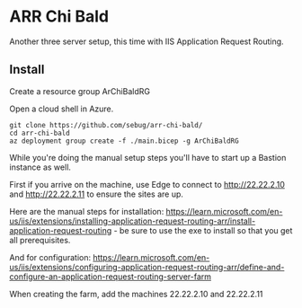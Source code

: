 # ARR Chi Bald
Another three server setup, this time with IIS Application Request Routing.

## Install
Create a resource group ArChiBaldRG

Open a cloud shell in Azure.

    git clone https://github.com/sebug/arr-chi-bald/
    cd arr-chi-bald
    az deployment group create -f ./main.bicep -g ArChiBaldRG

While you're doing the manual setup steps you'll have to start up a Bastion instance as well.

First if you arrive on the machine, use Edge to connect to http://22.22.2.10 and http://22.22.2.11 to ensure the sites are up.

Here are the manual steps for installation: https://learn.microsoft.com/en-us/iis/extensions/installing-application-request-routing-arr/install-application-request-routing - be sure to use the exe to install so that you get all prerequisites.

And for configuration: https://learn.microsoft.com/en-us/iis/extensions/configuring-application-request-routing-arr/define-and-configure-an-application-request-routing-server-farm

When creating the farm, add the machines 22.22.2.10 and 22.22.2.11

